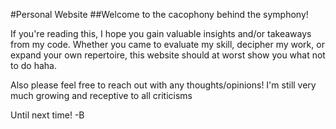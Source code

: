 #Personal Website
##Welcome to the cacophony behind the symphony!

If you're reading this, I hope you gain valuable insights and/or takeaways from my code. Whether you came to evaluate my skill, decipher my work, or expand your own repertoire, this website should at worst show you what not to do haha.

Also please feel free to reach out with any thoughts/opinions! I'm still very much growing and receptive to all criticisms

Until next time! -B
